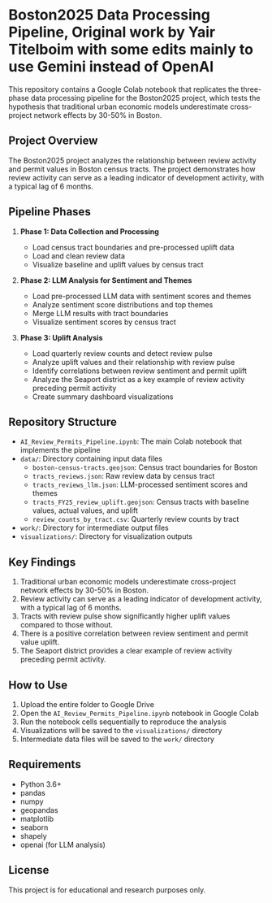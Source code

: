 # Boston2025 Data Processing Pipeline, Original work by Yair Titelboim with some edits mainly to use Gemini instead of OpenAI

This repository contains a Google Colab notebook that replicates the three-phase data processing pipeline for the Boston2025 project, which tests the hypothesis that traditional urban economic models underestimate cross-project network effects by 30-50% in Boston.

## Project Overview

The Boston2025 project analyzes the relationship between review activity and permit values in Boston census tracts. The project demonstrates how review activity can serve as a leading indicator of development activity, with a typical lag of 6 months.

## Pipeline Phases

1. **Phase 1: Data Collection and Processing**

   - Load census tract boundaries and pre-processed uplift data
   - Load and clean review data
   - Visualize baseline and uplift values by census tract

2. **Phase 2: LLM Analysis for Sentiment and Themes**

   - Load pre-processed LLM data with sentiment scores and themes
   - Analyze sentiment score distributions and top themes
   - Merge LLM results with tract boundaries
   - Visualize sentiment scores by census tract

3. **Phase 3: Uplift Analysis**
   - Load quarterly review counts and detect review pulse
   - Analyze uplift values and their relationship with review pulse
   - Identify correlations between review sentiment and permit uplift
   - Analyze the Seaport district as a key example of review activity preceding permit activity
   - Create summary dashboard visualizations

## Repository Structure

- `AI_Review_Permits_Pipeline.ipynb`: The main Colab notebook that implements the pipeline
- `data/`: Directory containing input data files
  - `boston-census-tracts.geojson`: Census tract boundaries for Boston
  - `tracts_reviews.json`: Raw review data by census tract
  - `tracts_reviews_llm.json`: LLM-processed sentiment scores and themes
  - `tracts_FY25_review_uplift.geojson`: Census tracts with baseline values, actual values, and uplift
  - `review_counts_by_tract.csv`: Quarterly review counts by tract
- `work/`: Directory for intermediate output files
- `visualizations/`: Directory for visualization outputs

## Key Findings

1. Traditional urban economic models underestimate cross-project network effects by 30-50% in Boston.
2. Review activity can serve as a leading indicator of development activity, with a typical lag of 6 months.
3. Tracts with review pulse show significantly higher uplift values compared to those without.
4. There is a positive correlation between review sentiment and permit value uplift.
5. The Seaport district provides a clear example of review activity preceding permit activity.

## How to Use

1. Upload the entire folder to Google Drive
2. Open the `AI_Review_Permits_Pipeline.ipynb` notebook in Google Colab
3. Run the notebook cells sequentially to reproduce the analysis
4. Visualizations will be saved to the `visualizations/` directory
5. Intermediate data files will be saved to the `work/` directory

## Requirements

- Python 3.6+
- pandas
- numpy
- geopandas
- matplotlib
- seaborn
- shapely
- openai (for LLM analysis)

## License

This project is for educational and research purposes only.
